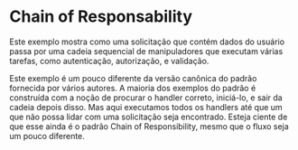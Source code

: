 # Chain of Responsability

Este exemplo mostra como uma solicitação que contém dados do usuário passa por uma cadeia sequencial de manipuladores que executam várias tarefas, como autenticação, autorização, e validação.

Este exemplo é um pouco diferente da versão canônica do padrão fornecida por vários autores. A maioria dos exemplos do padrão é construída com a noção de procurar o handler correto, iniciá-lo, e sair da cadeia depois disso. Mas aqui executamos todos os handlers até que um que não possa lidar com uma solicitação seja encontrado. Esteja ciente de que esse ainda é o padrão Chain of Responsibility, mesmo que o fluxo seja um pouco diferente.